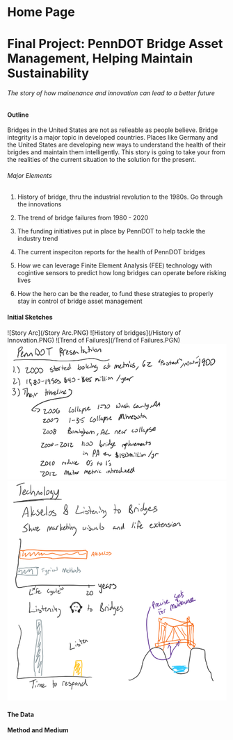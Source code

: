 # Home Page


# Final Project: PennDOT Bridge Asset Management, Helping Maintain Sustainability
###### The story of how mainenance and innovation can lead to a better future


#### Outline

Bridges in the United States are not as relieable as people believe. Bridge integrity is a major topic in developed countries. Places like Germany and the United States are developing new ways to understand the health of their brigdes and maintain them intelligently. This story is going to take your from the realities of the current situation to the solution for the present. 


###### Major Elements
1. History of bridge, thru the industrial revolution to the 1980s. Go through the innovations

2. The trend of bridge failures from 1980 - 2020

3. The funding initiatives put in place by PennDOT to help tackle the industry trend

4. The current inspeciton reports for the health of PennDOT bridges

5. How we can leverage Finite Element Analysis (FEE) technology with cogintive sensors to predict how long bridges can operate before risking lives

6. How the hero can be the reader, to fund these strategies to properly stay in control of bridge asset management





#### Initial Sketches
![Story Arc](/Story Arc.PNG)
![History of bridges](/History of Innovation.PNG)
![Trend of Failures](/Trend of Failures.PGN)
![PennDOT](/PennDOT.PNG)
![Technology](/Technology.PNG)



#### The Data









#### Method and Medium
